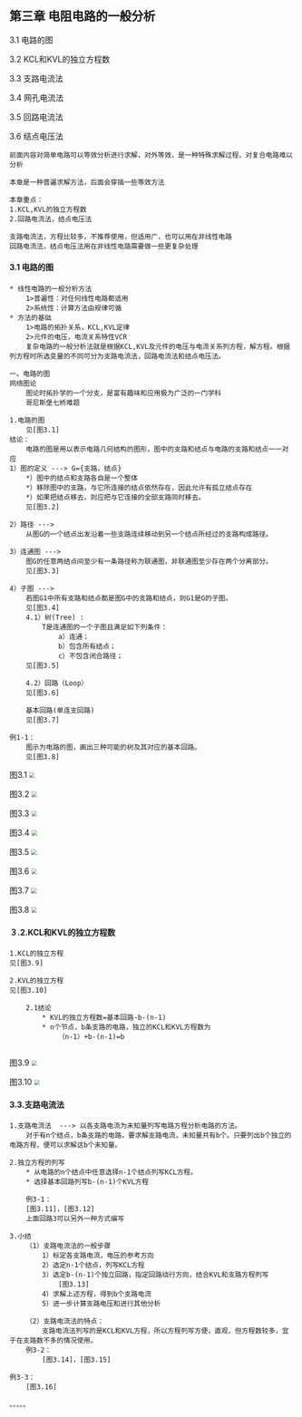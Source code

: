 ## 第三章 电阻电路的一般分析

3.1 电路的图

3.2 KCL和KVL的独立方程数

3.3 支路电流法

3.4 网孔电流法

3.5 回路电流法

3.6 结点电压法

```
前面内容对简单电路可以等效分析进行求解，对外等效，是一种特殊求解过程，对复合电路难以分析

本章是一种普遍求解方法，后面会穿插一些等效方法

本章重点：
1.KCL,KVL的独立方程数
2.回路电流法，结点电压法

支路电流法，方程比较多，不推荐使用，但适用广，也可以用在非线性电路
回路电流法，结点电压法用在非线性电路需要做一些更复杂处理
```
#### 3.1 电路的图

```
* 线性电路的一般分析方法
	1>普遍性：对任何线性电路都适用
	2>系统性：计算方法由规律可循
* 方法的基础
	1>电路的拓扑关系，KCL,KVL定律
	2>元件的电压，电流关系特性VCR
	复杂电路的一般分析法就是根据KCL,KVL及元件的电压与电流关系列方程，解方程。根据列方程时所选变量的不同可分为支路电流法，回路电流法和结点电压法。
	
一。电路的图
网络图论
	图论时拓扑学的一个分支，是富有趣味和应用极为广泛的一门学科
	哥尼斯堡七桥难题

1.电路的图
	见[图3.1]
结论：
	电路的图是用以表示电路几何结构的图形，图中的支路和结点与电路的支路和结点一一对应
1）图的定义 ---> G={支路，结点}
	*）图中的结点和支路各自是一个整体
	*）移除图中的支路，与它所连接的结点依然存在，因此允许有孤立结点存在
	*）如果把结点移去，则应把与它连接的全部支路同时移去。
	见[图3.2]

2）路径 ---> 
	从图G的一个结点出发沿着一些支路连续移动到另一个结点所经过的支路构成路径。
	
3）连通图 --->
	图G的任意两结点间至少有一条路径称为联通图，非联通图至少存在两个分离部分。
	见[图3.3]

4）子图 --->
	若图G1中所有支路和结点都是图G中的支路和结点，则G1是G的子图。
	见[图3.4]
	4.1）树(Tree) :
		T是连通图的一个子图且满足如下列条件：
            a）连通；
            b）包含所有结点；
            c）不包含闭合路径；
    见[图3.5]
    
    4.2）回路（Loop）
   	见[图3.6]
   	
   	基本回路(单连支回路)
   	见[图3.7]
   	
例1-1：
	图示为电路的图，画出三种可能的树及其对应的基本回路。
	见[图3.8]
```
图3.1
<img src="img/3/3.1.png" style="zoom:60%;" />

图3.2
<img src="img/3/3.2.png" style="zoom:60%;" />

图3.3
<img src="img/3/3.3.png" style="zoom:60%;" />

图3.4
<img src="img/3/3.4.png" style="zoom:60%;" />

图3.5
<img src="img/3/3.5.png" style="zoom:60%;" />

图3.6
<img src="img/3/3.6.png" style="zoom:60%;" />

图3.7
<img src="img/3/3.7.png" style="zoom:60%;" />

图3.8
<img src="img/3/3.8.png" style="zoom:60%;" />

#### ３.2.KCL和KVL的独立方程数
```
1.KCL的独立方程
见[图3.9]

2.KVL的独立方程
见[图3.10]

	2.1结论
		* KVL的独立方程数=基本回路-b-(n-1)
		* n个节点，b条支路的电路，独立的KCL和KVL方程数为
			（n-1）+b-(n-1)=b
			
```
图3.9
<img src="img/3/3.9.png" style="zoom:60%;" />

图3.10
<img src="img/3/3.10.png" style="zoom:60%;" />

#### 3.3.支路电流法
```
1.支路电流法  ---> 以各支路电流为未知量列写电路方程分析电路的方法。
	对于有n个结点，b条支路的电路，要求解支路电流，未知量共有b个。只要列出b个独立的电路方程，便可以求解这b个未知量。

2.独立方程的列写
	* 从电路的n个结点中任意选择n-1个结点列写KCL方程。
	* 选择基本回路列写b-(n-1)个KVL方程

	例3-1：
	[图3.11]，[图3.12]
	上面回路3可以另外一种方式编写
	
3.小结
	（1）支路电流法的一般步骤
		1）标定各支路电流，电压的参考方向
		2）选定n-1个结点，列写KCL方程
		3）选定b-(n-1)个独立回路，指定回路绕行方向，结合KVL和支路方程列写
			[图3.13]
		4）求解上述方程，得到b个支路电流
		5）进一步计算支路电压和进行其他分析
		
	（2）支路电流法的特点：
		支路电流法列写的是KCL和KVL方程，所以方程列写方便，直观，但方程数较多，宜于在支路数不多的情况使用。
	例3-2：
		[图3.14]，[图3.15]
	
例3-3：
	[图3.16]
	
。。。。。
```

